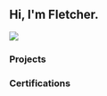 ## Hi, I'm Fletcher.
[<img src="https://tryhackme-badges.s3.amazonaws.com/FletchN.png" >](https://tryhackme.com/p/FletchN)

### Projects

### Certifications
